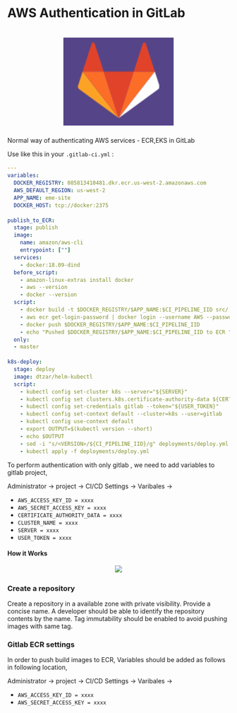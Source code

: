 # AWS Authentication in GitLab

<h1 align="center">
  <img src="https://github.com/SocialGouv/gitlab-ci-yml/raw/master/.github/gitlab.gif" width="250"/>
</h1>

Normal way of authenticating AWS services - ECR,EKS in GitLab

Use like this in your `.gitlab-ci.yml` :

```yml
---
variables:
  DOCKER_REGISTRY: 085813410481.dkr.ecr.us-west-2.amazonaws.com
  AWS_DEFAULT_REGION: us-west-2
  APP_NAME: eme-site
  DOCKER_HOST: tcp://docker:2375

publish_to_ECR:
  stage: publish
  image: 
    name: amazon/aws-cli
    entrypoint: [""]
  services:
    - docker:18.09-dind
  before_script:
    - amazon-linux-extras install docker
    - aws --version
    - docker --version
  script:
    - docker build -t $DOCKER_REGISTRY/$APP_NAME:$CI_PIPELINE_IID src/. 
    - aws ecr get-login-password | docker login --username AWS --password-stdin $DOCKER_REGISTRY
    - docker push $DOCKER_REGISTRY/$APP_NAME:$CI_PIPELINE_IID
    - echo "Pushed $DOCKER_REGISTRY/$APP_NAME:$CI_PIPELINE_IID to ECR "
  only:
  - master

k8s-deploy:
  stage: deploy
  image: dtzar/helm-kubectl
  script:
    - kubectl config set-cluster k8s --server="${SERVER}"
    - kubectl config set clusters.k8s.certificate-authority-data ${CERTIFICATE_AUTHORITY_DATA}
    - kubectl config set-credentials gitlab --token="${USER_TOKEN}"
    - kubectl config set-context default --cluster=k8s --user=gitlab
    - kubectl config use-context default
    - export OUTPUT=$(kubectl version --short)
    - echo $OUTPUT
    - sed -i "s/<VERSION>/${CI_PIPELINE_IID}/g" deployments/deploy.yml
    - kubectl apply -f deployments/deploy.yml 
```

To perform authentication with only gitlab , we need to add variables to gitlab project,

Administrator -> project -> CI/CD Settings -> Varibales ->
- `AWS_ACCESS_KEY_ID = xxxx` 
- `AWS_SECRET_ACCESS_KEY = xxxx`
- `CERTIFICATE_AUTHORITY_DATA = xxxx`
- `CLUSTER_NAME = xxxx`
- `SERVER = xxxx`
- `USER_TOKEN = xxxx`





#### How it Works 
<p align="center">
  <img src="https://d1.awsstatic.com/diagrams/product-page-diagrams/Product-Page-Diagram_Amazon-ECR.bf2e7a03447ed3aba97a70e5f4aead46a5e04547.png" >
</p>


### Create a repository
Create a repository in a available zone with private visibility. 
Provide a concise name. A developer should be able to identify the repository contents by the name.
Tag immutability should be enabled to avoid pushing images with same tag. 

### Gitlab ECR settings
In order to push build images to ECR, Variables should be added as follows in following location,

Administrator -> project -> CI/CD Settings -> Varibales ->
- `AWS_ACCESS_KEY_ID = xxxx` 
- `AWS_SECRET_ACCESS_KEY = xxxx`

